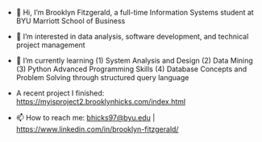 - 👋 Hi, I’m Brooklyn Fitzgerald, a full-time Information Systems student at BYU Marriott School of Business

- 👀 I’m interested in data analysis, software development, and technical project management

- 🌱 I’m currently learning 
        (1) System Analysis and Design
        (2) Data Mining 
        (3) Python Advanced Programming Skills
        (4) Database Concepts and Problem Solving through structured query language
        
- A recent project I finished: https://myisproject2.brooklynhicks.com/index.html

- 📫 How to reach me: bhicks97@byu.edu | https://www.linkedin.com/in/brooklyn-fitzgerald/ 

